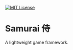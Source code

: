 [![MIT License](http://img.shields.io/badge/license-MIT-blue.svg?style=flat-square)](http://opensource.org/licenses/MIT)

# Samurai 侍

A lightweight game framework.
